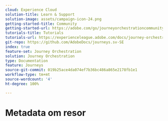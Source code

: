 ```yaml
---
cloud: Experience Cloud
solution-title: Learn & Support
solution-image: assets/campaign-icon-24.png
getting-started-title: Community
getting-started-url: https://adobe.com/go/journeyorchestrationcommunity
tutorials-title: Tutorials
tutorials-url: https://experienceleague.adobe.com/docs/journey-orchestration-learn/tutorials/understanding-journey-orchestration.html?lang=sv-SE
git-repo: https://github.com/AdobeDocs/journeys.sv-SE
index: true
feature-set: Journey Orchestration
solution: Journey Orchestration
type: Documentation
feature: Journeys
source-git-commit: 019b25ace4da074ef7b36bc486a865e2178fb1e1
workflow-type: tm+mt
source-wordcount: '4'
ht-degree: 100%

---
```



# Metadata om resor

